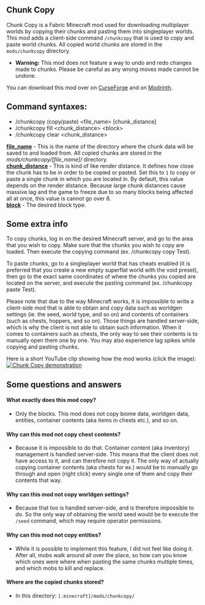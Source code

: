 ## Chunk Copy
Chunk Copy is a Fabric Minecraft mod used for downloading multiplayer worlds by copying their chunks and pasting them into singleplayer worlds. This mod adds a client-side command `/chunkcopy` that is used to copy and paste world chunks. All copied world chunks are stored in the `mods/chunkcopy` directory.  
  
- **Warning:** This mod does not feature a way to undo and redo changes made to chunks. Please be careful as any wrong moves made cannot be undone.

You can download this mod over on [CurseForge](https://www.curseforge.com/minecraft/mc-mods/chunk-copy-fabric) and on [Modrinth](https://modrinth.com/mod/chunk-copy-fabric).

## Command syntaxes:
- /chunkcopy (copy/paste) &lt;file_name&gt; [chunk_distance]
- /chunkcopy fill &lt;chunk_distance&gt; &lt;block&gt;
- /chunkcopy clear &lt;chunk_distance&gt;
  
<ins><b>file_name</b></ins> - This is the name of the directory where the chunk data will be saved to and loaded from. All copied chunks are stored in the <i>mods/chunkcopy/[file_name]/</i> directory.<br/>
<ins><b>chunk_distance</b></ins> - This is kind of like render distance. It defines how close the chunk has to be in order to be copied or pasted. Set this to `1` to copy or paste a single chunk in which you are located in. By default, this value depends on the render distance. Because large chunk distances cause massive lag and the game to freeze due to so many blocks being affected all at once, this value is cannot go over 8.<br/>
<ins><b>block</b></ins> - The desired block type.<br/>

## Some extra info
To copy chunks, log in on the desired Minecraft server, and go to the area that you wish to copy. Make sure that the chunks you wish to copy are loaded. Then execute the copying command (ex. /chunkcopy copy Test).  
  
To paste chunks, go to a singleplayer world that has cheats enabled (it is preferred that you create a new empty superflat world with the void preset), then go to the exact same coordinates of where the chunks you copied are located on the server, and execute the pasting command (ex. /chunkcopy paste Test).  
  
Please note that due to the way Minecraft works, it is impossible to write a client-side mod that is able to obtain and copy data such as worldgen settings (ie. the seed, world type, and so on) and contents of containers (such as chests, hoppers, and so on). Those things are handled server-side, which is why the client is not able to obtain such information. When it comes to containers such as chests, the only way to see their contents is to manually open them one by one. You may also experience lag spikes while copying and pasting chunks.  
  
Here is a short YouTube clip showing how the mod works (click the image):<br/>
[![Chunk Copy demonstration](https://img.youtube.com/vi/mg6rYM5OuMg/0.jpg)](https://www.youtube.com/watch?v=mg6rYM5OuMg)

## Some questions and answers

#### What exactly does this mod copy?
* Only the blocks. This mod does not copy biome data, worldgen data, entities, container contents (aka items in chests etc.), and so on.

#### Why can this mod not copy chest contents?
* Because it is impossible to do that. Container content (aka inventory) management is handled server-side. This means that the client does not have access to it, and can therefore not copy it. The only way of actually copying container contents (aka chests for ex.) would be to manually go through and open (right click) every single one of them and copy their contents that way.

#### Why can this mod not copy worldgen settings?
* Because that too is handled server-side, and is therefore impossible to do. So the only way of obtaining the world seed would be to execute the `/seed` command, which may require operator permissions.

#### Why can this mod not copy entities?
* While it is possible to implement this feature, I did not feel like doing it. After all, mobs walk around all over the place, so how can you know which ones were where when pasting the same chunks multiple times, and which mobs to kill and replace.

#### Where are the copied chunks stored?
* In this directory: `[.minecraft]/mods/chunkcopy/`
